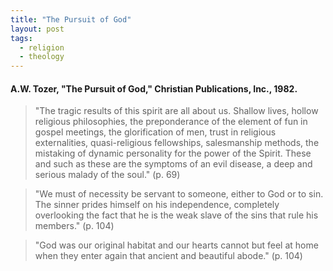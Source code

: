 ```yaml
---
title: "The Pursuit of God"
layout: post
tags:
  - religion
  - theology
---
```


#### A.W. Tozer, "The Pursuit of God," Christian Publications, Inc., 1982.

> "The tragic results of this spirit are all about us. Shallow lives, hollow religious philosophies, the preponderance of the element of fun in gospel meetings, the glorification of men, trust in religious externalities, quasi-religious fellowships, salesmanship methods, the mistaking of dynamic personality for the power of the Spirit. These and such as these are the symptoms of an evil disease, a deep and serious malady of the soul." (p. 69)

> "We must of necessity be servant to someone, either to God or to sin. The sinner prides himself on his independence, completely overlooking the fact that he is the weak slave of the sins that rule his members." (p. 104)

> "God was our original habitat and our hearts cannot but feel at home when they enter again that ancient and beautiful abode." (p. 104)
